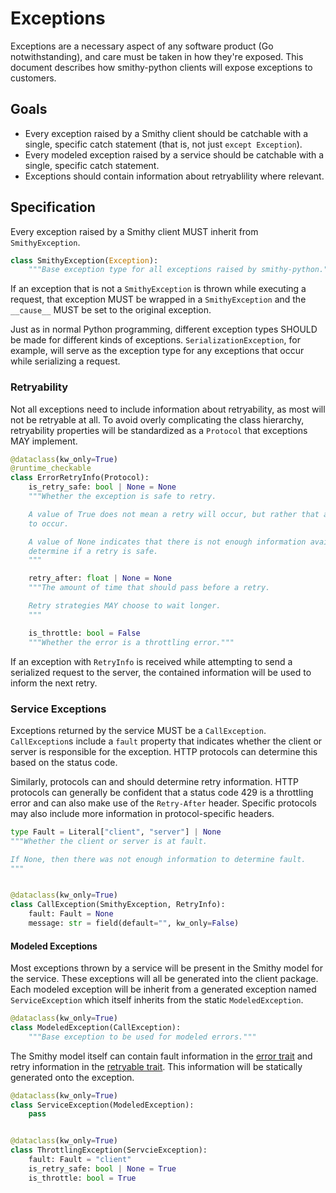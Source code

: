 # Exceptions

Exceptions are a necessary aspect of any software product (Go notwithstanding),
and care must be taken in how they're exposed. This document describes how
smithy-python clients will expose exceptions to customers.

## Goals

* Every exception raised by a Smithy client should be catchable with a single,
  specific catch statement (that is, not just `except Exception`).
* Every modeled exception raised by a service should be catchable with a single,
  specific catch statement.
* Exceptions should contain information about retryablility where relevant.

## Specification

Every exception raised by a Smithy client MUST inherit from `SmithyException`.

```python
class SmithyException(Exception):
    """Base exception type for all exceptions raised by smithy-python."""
```

If an exception that is not a `SmithyException` is thrown while executing a
request, that exception MUST be wrapped in a `SmithyException` and the
`__cause__` MUST be set to the original exception.

Just as in normal Python programming, different exception types SHOULD be made
for different kinds of exceptions. `SerializationException`, for example, will
serve as the exception type for any exceptions that occur while serializing a
request.

### Retryability

Not all exceptions need to include information about retryability, as most will
not be retryable at all. To avoid overly complicating the class hierarchy,
retryability properties will be standardized as a `Protocol` that exceptions MAY
implement.

```python
@dataclass(kw_only=True)
@runtime_checkable
class ErrorRetryInfo(Protocol):
    is_retry_safe: bool | None = None
    """Whether the exception is safe to retry.

    A value of True does not mean a retry will occur, but rather that a retry is allowed
    to occur.

    A value of None indicates that there is not enough information available to
    determine if a retry is safe.
    """

    retry_after: float | None = None
    """The amount of time that should pass before a retry.

    Retry strategies MAY choose to wait longer.
    """

    is_throttle: bool = False
    """Whether the error is a throttling error."""
```

If an exception with `RetryInfo` is received while attempting to send a
serialized request to the server, the contained information will be used to
inform the next retry.

### Service Exceptions

Exceptions returned by the service MUST be a `CallException`. `CallException`s
include a `fault` property that indicates whether the client or server is
responsible for the exception. HTTP protocols can determine this based on the
status code.

Similarly, protocols can and should determine retry information. HTTP protocols
can generally be confident that a status code 429 is a throttling error and can
also make use of the `Retry-After` header. Specific protocols may also include
more information in protocol-specific headers.

```python
type Fault = Literal["client", "server"] | None
"""Whether the client or server is at fault.

If None, then there was not enough information to determine fault.
"""


@dataclass(kw_only=True)
class CallException(SmithyException, RetryInfo):
    fault: Fault = None
    message: str = field(default="", kw_only=False)
```

#### Modeled Exceptions

Most exceptions thrown by a service will be present in the Smithy model for the
service. These exceptions will all be generated into the client package. Each
modeled exception will be inherit from a generated exception named
`ServiceException` which itself inherits from the static `ModeledException`.

```python
@dataclass(kw_only=True)
class ModeledException(CallException):
    """Base exception to be used for modeled errors."""
```

The Smithy model itself can contain fault information in the
[error trait](https://smithy.io/2.0/spec/type-refinement-traits.html#smithy-api-error-trait)
and retry information in the
[retryable trait](https://smithy.io/2.0/spec/behavior-traits.html#retryable-trait).
This information will be statically generated onto the exception.

```python
@dataclass(kw_only=True)
class ServiceException(ModeledException):
    pass


@dataclass(kw_only=True)
class ThrottlingException(ServcieException):
    fault: Fault = "client"
    is_retry_safe: bool | None = True
    is_throttle: bool = True
```
